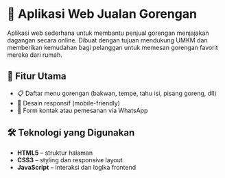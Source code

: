 # 🥟 Aplikasi Web Jualan Gorengan

Aplikasi web sederhana untuk membantu penjual gorengan menjajakan dagangan secara online. Dibuat dengan tujuan mendukung UMKM dan memberikan kemudahan bagi pelanggan untuk memesan gorengan favorit mereka dari rumah.

## 🚀 Fitur Utama

- 📋 Daftar menu gorengan (bakwan, tempe, tahu isi, pisang goreng, dll)
- 📱 Desain responsif (mobile-friendly)
- 💬 Form kontak atau pemesanan via WhatsApp

## 🛠️ Teknologi yang Digunakan

- **HTML5** – struktur halaman
- **CSS3** – styling dan responsive layout
- **JavaScript** – interaksi dan logika frontend
